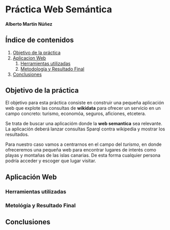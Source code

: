 # Práctica Web Semántica

#### Alberto Martín Núñez

## Índice de contenidos

1. [Objetivo de la práctica](#id1)
2. [Aplicacion Web](#id2)
    1. [Herramientas utilizadas](#id2.1)
    2. [Metodología y Resultado Final](#id2.2)
3. [Conclusiones](#id3)


## Objetivo de la práctica <a name="id1"></a>

El objetivo para esta práctica consiste en construir una pequeña aplicación web que explote las consultas de **wikidata** para ofrecer un servicio en un campo concreto: turismo, economóa, seguros, aficiones, etcetera. 

Se trata de buscar una aplicacióm donde la **web semantica** sea relevante. La aplicación deberá lanzar consultas Sparql contra wikipedia y mostrar los resultados.

Para nuestro caso vamos a centrarnos en el campo del *turismo*, en donde ofreceremos una pequeña web para encontrar lugares de interés como playas y montañas de las islas canarias. De esta forma cualquier persona podría acceder y escoger que lugar visitar.


## Aplicación Web <a name="id3"></a>
### Herramientas utilizadas <a name="id3.1"></a>
### Metológía y Resultado Final <a name="id3.1"></a>

## Conclusiones <a name="id4"></a>